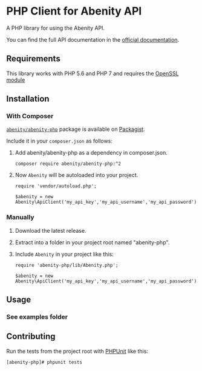 # PHP Client for Abenity API

A PHP library for using the Abenity API.

You can find the full API documentation in the [official documentation](https://abenity.com/developers/api/members).

## Requirements

This library works with PHP 5.6 and PHP 7 and requires the [OpenSSL module](https://www.php.net/manual/en/book.openssl.php)

## Installation

### With Composer

[`abenity/abenity-php`](http://packagist.org/packages/abenity/abenity-php) package is available on [Packagist](http://packagist.org).

Include it in your `composer.json` as follows:

1. Add abenity/abenity-php as a dependency in composer.json.

    ```
    composer require abenity/abenity-php:^2
    ```

3. Now `Abenity` will be autoloaded into your project.

    ```
    require 'vendor/autoload.php';

    $abenity = new Abenity\ApiClient('my_api_key','my_api_username','my_api_password');
    ```

### Manually

1. Download the latest release.

2. Extract into a folder in your project root named "abenity-php".

3. Include `Abenity` in your project like this:

    ```
    require 'abenity-php/lib/Abenity.php';

    $abenity = new Abenity\ApiClient('my_api_key','my_api_username','my_api_password');
    ```

## Usage

### See examples folder

## Contributing

Run the tests from the project root with [PHPUnit](http://phpunit.de) like this:

```
[abenity-php]# phpunit tests
```
